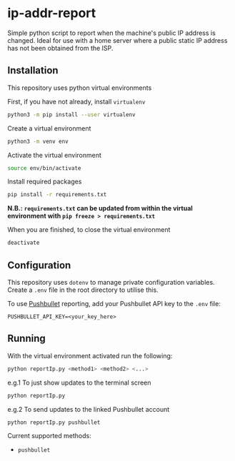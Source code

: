 # ip-addr-report
Simple python script to report when the machine's public IP address is changed. Ideal for use with a home server where a public static IP address has not been obtained from the ISP.

## Installation
This repository uses python virtual environments

First, if you have not already, install `virtualenv`
```bash
python3 -m pip install --user virtualenv
```

Create a virtual environment
```bash
python3 -m venv env
```

Activate the virtual environment
```bash
source env/bin/activate
```

Install required packages
```bash
pip install -r requirements.txt
```

**N.B.: `requirements.txt` can be updated from within the virtual environment with `pip freeze > requirements.txt`**

When you are finished, to close the virtual environment
```bash
deactivate
```

## Configuration
This repository uses `dotenv` to manage private configuration variables. Create a `.env` file in the root directory to utilise this.

To use [Pushbullet](https://pushbullet.com) reporting, add your Pushbullet API key to the `.env` file:
```
PUSHBULLET_API_KEY=<your_key_here>
```

## Running
With the virtual environment activated run the following:
```bash
python reportIp.py <method1> <method2> <...>
```

e.g.1 To just show updates to the terminal screen
```bash
python reportIp.py
```

e.g.2 To send updates to the linked Pushbullet account
```bash
python reportIp.py pushbullet
```

Current supported methods:
* `pushbullet`
